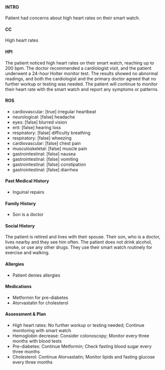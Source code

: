 #### INTRO 
Patient had concerns about high heart rates on their smart watch. 

#### CC 
High heart rates 

#### HPI 
The patient noticed high heart rates on their smart watch, reaching up to 200 bpm. The doctor recommended a cardiologist visit, and the patient underwent a 24-hour Holter monitor test. The results showed no abnormal readings, and both the cardiologist and the primary doctor agreed that no further workup or testing was needed. The patient will continue to monitor their heart rate with the smart watch and report any symptoms or patterns.

#### ROS 
- cardiovascular: [true] irregular heartbeat 
- neurological: [false] headache 
- eyes: [false] blurred vision 
- ent: [false] hearing loss 
- respiratory: [false] difficulty breathing 
- respiratory: [false] wheezing 
- cardiovascular: [false] chest pain 
- musculoskeletal: [false] muscle pain 
- gastrointestinal: [false] nausea 
- gastrointestinal: [false] vomiting 
- gastrointestinal: [false] constipation 
- gastrointestinal: [false] diarrhea 

#### Past Medical History 
- Inguinal repairs

#### Family History 
- Son is a doctor

#### Social History 
The patient is retired and lives with their spouse. Their son, who is a doctor, lives nearby and they see him often. The patient does not drink alcohol, smoke, or use any other drugs. They use their smart watch routinely for exercise and walking.

#### Allergies 
- Patient denies allergies

#### Medications 
- Metformin for pre-diabetes
- Atorvastatin for cholesterol

#### Assessment & Plan 
- High heart rates: No further workup or testing needed; Continue monitoring with smart watch
- Hemoglobin decrease: Consider colonoscopy; Monitor every three months with blood tests
- Pre-diabetes: Continue Metformin; Check fasting blood sugar every three months
- Cholesterol: Continue Atorvastatin; Monitor lipids and fasting glucose every three months

